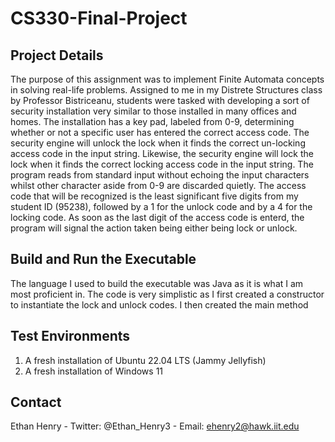 # CS330-Final-Project
## Project Details
The purpose of this assignment was to implement Finite Automata concepts in solving real-life problems. Assigned to me in my Distrete Structures class by Professor Bistriceanu, students were tasked with developing a sort of security installation very similar to those installed in many offices and homes. The installation has a key pad, labeled from 0-9, determining whether or not a specific user has entered the correct access code. The security engine will unlock the lock when it finds the correct un-locking access code in the input string. Likewise, the security engine will lock the lock when it finds the correct locking access code in the input string. The program reads from standard input without echoing the input characters whilst other character aside from 0-9 are discarded quietly. The access code that will be recognized is the least significant five digits from my student ID (95238), followed by a 1 for the unlock code and by a 4 for the locking code. As soon as the last digit of the access code is enterd, the program will signal the action taken being either being lock or unlock.

## Build and Run the Executable
The language I used to build the executable was Java as it is what I am most proficient in. The code is very simplistic as I first created a constructor to instantiate the lock and unlock codes. I then created the main method 

## Test Environments
1. A fresh installation of Ubuntu 22.04 LTS (Jammy Jellyfish)
2. A fresh installation of Windows 11

## Contact 
Ethan Henry - Twitter: @Ethan_Henry3 - Email: ehenry2@hawk.iit.edu




